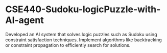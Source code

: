 # CSE440-Sudoku-logicPuzzle-with-AI-agent
Developed an AI system that solves logic puzzles such as Sudoku using constraint satisfaction techniques. Implement algorithms like backtracking or constraint propagation to efficiently search for solutions.
